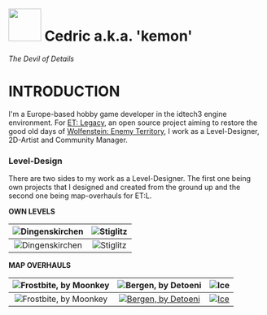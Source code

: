<img src="https://github.com/realkemon/home/blob/master/gfx/avatar.png" width="64"/> Cedric a.k.a. 'kemon' 
==========

*The Devil of Details*


INTRODUCTION
============

I'm a Europe-based hobby game developer in the idtech3 engine environment. For [ET: Legacy](https://github.com/etlegacy), an open source project aiming to restore the good old days of [Wolfenstein: Enemy Territory](https://github.com/id-Software/Enemy-Territory), I work as a Level-Designer, 2D-Artist and Community Manager.

### Level-Design

There are two sides to my work as a Level-Designer. The first one being own projects that I designed and created from the ground up and the second one being map-overhauls for ET:L.

**OWN LEVELS**

![Dingenskirchen](https://github.com/realkemon/home/blob/master/levelshots/dingenskirchen.png) | ![Stiglitz](https://github.com/realkemon/home/blob/master/levelshots/stiglitz.png)
:---:|:---:
![Dingenskirchen](https://github.com/realkemon/home/blob/master/gfx/banner_dingenskirchen.png) | ![Stiglitz](https://github.com/realkemon/home/blob/master/gfx/banner_stiglitz.png)

**MAP OVERHAULS**

![Frostbite, by Moonkey](https://github.com/realkemon/home/blob/master/levelshots/etl_frostbite.png) | ![Bergen, by Detoeni](https://github.com/realkemon/home/blob/master/levelshots/etl_bergen.png) | ![Ice](https://github.com/realkemon/home/blob/master/levelshots/etl_ice.png)
:---:|:---:|:---:
![Frostbite, by Moonkey](https://github.com/realkemon/home/blob/master/gfx/banner_frostbite.png) | [![Bergen, by Detoeni](https://github.com/realkemon/home/blob/master/gfx/banner_bergen.png)](https://github.com/realkemon/home/blob/master/etl_bergen.md#) | [![Ice](https://github.com/realkemon/home/blob/master/gfx/banner_ice.png)](https://github.com/realkemon/home/blob/master/etl_ice.md#)
